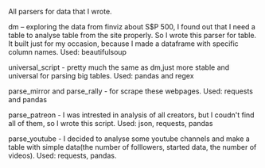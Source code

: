All parsers for data that I wrote.

dm – exploring the data from finviz about S$P 500, I found out that I need a table to analyse table from the site properly. So I wrote this parser for table. It built just for my occasion, because I made a dataframe with specific column names. Used: beautifulsoup

universal_script - pretty much the same as dm,just more stable and universal for parsing big tables. Used: pandas and regex

parse_mirror and parse_rally - for scrape these webpages. Used: requests and pandas

parse_patreon - I was intrested in analysis of all creators, but I coudn't find all of them, so I wrote this script. Used: json, requests, pandas

parse_youtube - I decided to analyse some youtube channels and make a table with simple data(the number of folllowers, started data, the number of videos). Used: requests, pandas.

